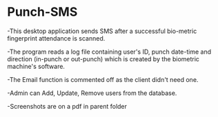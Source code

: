 # Punch-SMS
-This desktop application sends SMS after a successful bio-metric fingerprint attendance is scanned.

-The program reads a log file containing user's ID, punch date-time and direction (in-punch or out-punch) which is created by the biometric machine's software.

-The Email function is commented off as the client didn't need one.

-Admin can Add, Update, Remove users from the database.

-Screenshots are on a pdf in parent folder
